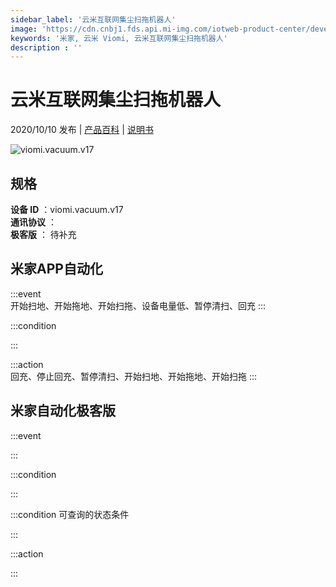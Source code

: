```yaml
---
sidebar_label: '云米互联网集尘扫拖机器人'
image: 'https://cdn.cnbj1.fds.api.mi-img.com/iotweb-product-center/developer_1600756554450kPGlYpe9.png?GalaxyAccessKeyId=AKVGLQWBOVIRQ3XLEW&Expires=9223372036854775807&Signature=zKIbXGbrTBBHsvLcnESxQ6bGvoA='
keywords: '米家, 云米 Viomi, 云米互联网集尘扫拖机器人'
description : ''
---
```

# 云米互联网集尘扫拖机器人

2020/10/10 发布 | [产品百科](https://home.mi.com/webapp/content/baike/product/index.html?model=viomi.vacuum.v17/) | [说明书](https://home.mi.com/views/introduction.html?model=viomi.vacuum.v17&region=cn)

![viomi.vacuum.v17](https://cdn.cnbj1.fds.api.mi-img.com/iotweb-product-center/developer_1600756554450kPGlYpe9.png?GalaxyAccessKeyId=AKVGLQWBOVIRQ3XLEW&Expires=9223372036854775807&Signature=zKIbXGbrTBBHsvLcnESxQ6bGvoA=)

## 规格  
> 
**设备 ID** ：viomi.vacuum.v17  
**通讯协议** ：  
**极客版**  ： 待补充 


## 米家APP自动化  

:::event  
开始扫地、开始拖地、开始扫拖、设备电量低、暂停清扫、回充
:::

:::condition  

:::

:::action   
回充、停止回充、暂停清扫、开始扫地、开始拖地、开始扫拖
:::

## 米家自动化极客版  

:::event  

:::

:::condition  

:::

:::condition 可查询的状态条件  

:::

:::action  

:::

        
